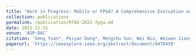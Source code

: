 ```yaml
---
title: "Work in Progress: Mobile or FPGA? A Comprehensive Evaluation on Energy Efficiency and a Unified Optimization Framework"
collection: publications
permalink: /publication/RTAS-2021-fpga.md
date: 2021-11-31
venue: 'ASP-DAC'
citation: 'Geng Yuan*, Peiyan Dong*, Mengshu Sun, Wei Niu, Weiwen Jiang, Xue Lin, Bin Ren, Xulong Tang, Yanzhi Wang'
paperurl: 'https://ieeexplore.ieee.org/abstract/document/9470459'
---
```

